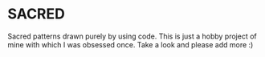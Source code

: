 # SACRED
Sacred patterns drawn purely by using code. This is just a hobby project of mine with which I was obsessed once. Take a look and please add more :)
